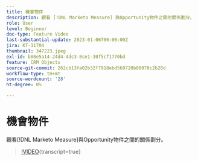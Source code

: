 ```yaml
---
title: 機會物件
description: 觀看 [!DNL Marketo Measure] 與Opportunity物件之間的關係劃分。
role: User
level: Beginner
doc-type: Feature Video
last-substantial-update: 2023-01-06T00:00:00Z
jira: KT-11704
thumbnail: 347223.jpeg
exl-id: b80e5a14-24d4-4dc3-8ce1-30f5cf1770bd
feature: CRM Objects
source-git-commit: 262cb13fa02b32f7918ebd569720b80078c2b28d
workflow-type: tm+mt
source-wordcount: '28'
ht-degree: 0%

---
```


# 機會物件

觀看[!DNL Marketo Measure]與Opportunity物件之間的關係劃分。

>[!VIDEO](https://video.tv.adobe.com/v/347223/?learn=on){transcript=true}
